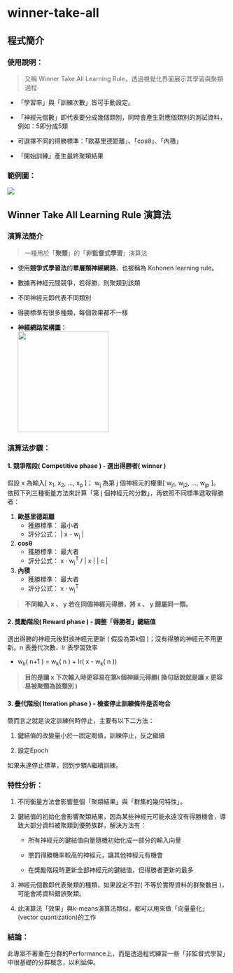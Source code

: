 # winner-take-all
## 程式簡介
### 使用說明：
> 又稱 Winner Take All Learning Rule，透過視覺化界面展示其學習與聚類過程

* 「學習率」與「訓練次數」皆可手動設定。

* 「神經元個數」即代表要分成幾個類別，同時會產生對應個類別的測試資料，例如：5即分成5類

* 可選擇不同的得勝標準：「歐基里德距離」、「cosθ」、「內積」

* 「開始訓練」產生最終聚類結果
### 範例圖：
![](https://i.imgur.com/OsGVBEN.png)

## Winner Take All Learning Rule 演算法
### 演算法簡介
> 一種用於「**聚類**」的「**非監督式學習**」演算法
* 使用**競爭式學習法**的**單層類神經網路**，也被稱為 Kohonen learning rule。

* 數據再神經元間競爭，若得勝，則聚類到該類

* 不同神經元即代表不同類別

* 得勝標準有很多種類，每個效果都不一樣

* **神經網路架構圖：**  
  <img src="https://i.imgur.com/rQCmg1H.png" width="207" height="230">
### 演算法步驟：
#### 1. 競爭階段( Competitive phase ) - 選出得勝者( winner )
  假設 x 為輸入[ x<sub>1</sub>, x<sub>2</sub>, ..., x<sub>p</sub> ]；  w<sub>j</sub> 為第 j 個神經元的權重[ w<sub>j1</sub>, w<sub>j2</sub>, ..., w<sub>jp</sub> ]。  
  依照下列三種衡量方法來計算「第 j 個神經元的分數」，再依照不同標準選取得勝者：
  1. **歐基里德距離**
      * 獲勝標準： 最小者 
      * 評分公式： | x - w<sub>j</sub> |
  2. **cosθ**
      * 獲勝標準： 最大者 
      * 評分公式： x · w<sub>j</sub><sup>T</sup> / | x | | c |
  3. **內積**  
      * 獲勝標準： 最大者 
      * 評分公式： x · w<sub>j</sub><sup>T</sup>
> **不同輸入 x 、 y 若在同個神經元得勝，將 x 、 y 歸屬同一類。**  
#### 2. 獎勵階段( Reward phase ) - 調整「得勝者」鍵結值
  選出得勝的神經元後對該神經元更新 ( 假設為第k個 )；沒有得勝的神經元不用更新。n 表疊代次數、lr 表學習效率  
* w<sub>k</sub>( n+1 ) = w<sub>k</sub>( n ) + lr( x - w<sub>k</sub>( n ))
> **目的是讓 x 下次輸入時更容易在第k個神經元得勝( 換句話說就是讓 x 更容易被聚類為該類別 )**
#### 3. 疊代階段( Iteration phase ) - 檢查停止訓練條件是否吻合
簡而言之就是決定訓練何時停止，主要有以下二方法：
1. 鍵結值的改變量小於一固定閥值，訓練停止，反之繼續

2. 設定Epoch  

如果未達停止標準，回到步驟A繼續訓練。
  
### 特性分析：

1. 不同衡量方法會影響整個「聚類結果」與「群集的幾何特性」。

2. 鍵結值的初始化會影響聚類結果，因為某些神經元可能永遠沒有得勝機會，導致大部分資料被聚類到優勢族群，解決方法有：
    * 所有神經元的鍵結值向量隨機初始化成一部分的輸入向量 
    
    * 懲罰得勝機率較高的神經元，讓其他神經元有機會 
    
    * 在獎勵階段時更新全部神經元的鍵結值，但得勝者更新的最多  

3. 神經元個數即代表聚類的種類，如果設定不對( 不等於實際資料的群聚數目 )，可能會將資料錯誤聚類。

4. 此演算法「效果」與k-means演算法類似，都可以用來做「向量量化」(vector quantization)的工作
### 結論：
此專案不著重在分群的Performance上，而是透過程式練習一些「非監督式學習」中很基礎的分群概念，以利延伸。
